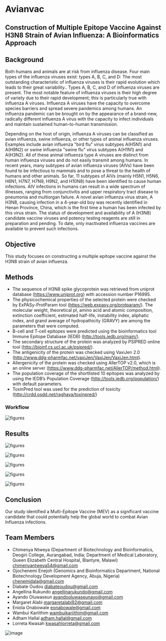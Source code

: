 # Avianvac
## Construction of Multiple Epitope Vaccine Against H3N8 Strain of Avian Influenza: A Bioinformatics Approach

## Background
Both humans and animals are at risk from influenza disease.  Four main types of the influenza viruses exist: types A, B, C, and D: The most outstanding characteristic of influenza viruses is their rapid evolution which leads to their great variability.. Types A, B, C, and D of influenza viruses are present. The most notable feature of influenza viruses is their high degree of variety due to their rapid development; this is particularly true with influenza A viruses.  Influenza A viruses have the capacity to overcome species barriers and spread severe pandemics among humans. An influenza pandemic can be brought on by the appearance of a brand-new, radically different influenza A virus with the capacity to infect individuals and maintain sustained human-to-human transmission.

Depending on the host of origin, influenza A viruses can be classified as avian influenza, swine influenza, or other types of animal influenza viruses. Examples include avian influenza "bird flu" virus subtypes A(H5N1) and A(H9N2) or swine influenza "swine flu" virus subtypes A(H1N1) and A(H3N2). All of these animal influenza type A viruses are distinct from human influenza viruses and do not easily transmit among humans. In recent years, many subtypes of avian influenza viruses (AIVs) have been found to be infectious to mammals and to pose a threat to the health of humans and other animals. So far, 11 subtypes of AIVs (mainly H5N1, H5N6, H6N1, H7N7, H7N9, H9N2, and H10N8) have been identified to cause human infections. AIV infections in humans can result in a wide spectrum of illnesses, ranging from conjunctivitis and upper respiratory tract disease to pneumonia and multiorgan failure.  A novel avian influenza virus strain, A H3N8, causing infection in a 4-year-old boy was recently identified in Henan Province, China, which is the first time a human has been infected by this virus strain.   The status of development and availability of A (H3N8) candidate vaccine viruses and potency testing reagents are still in preparation and pending. To date, only inactivated influenza vaccines are available to prevent such infections.


## Objective
This study focuses on constructing a multiple epitope vaccine against the H3N8 strain of avian influenza.

## Methods
- The sequence of H3N8 spike glycoprotein was retrieved from uniprot database (https://www.uniprot.org) with accession number P16995.
- The physicochemical properties of the selected protein were checked by ExPASy-ProtParam tool (https://web.expasy.org/protparam/). The molecular weight, theoretical pI, amino acid and atomic composition, extinction coefficient, estimated half-life, instability index, aliphatic index, and grand average of hydropathicity (GRAVY) are among the parameters that were computed.
- B-cell and T-cell epitopes were predicted using the bioinformatics tool Immune Epitope Database (IEDB) (http://tools.iedb.org/main/).
- The secondary structure of the protein was analyzed by PSIPRED online tool (http://bioinf.cs.ucl.ac.uk/psipred/).
- The antigenicity of the protein was checked using VaxiJen 2.0 (http://www.ddg-pharmfac.net/vaxiJen/VaxiJen/VaxiJen.html).
- Allergenicity of the protein was checked using AllerTOP v2.0, which is an online server (https://www.ddg-pharmfac.net/AllerTOP/method.html).
- The population coverage of the shortlisted 10 epitopes was analyzed by using the IEDB’s Population Coverage (http://tools.iedb.org/population/) with default parameters.
- ToxinPred tool was used for the prediction of toxicity (http://crdd.osdd.net/raghava/toxinpred/)

### Workflow
![figures](figures/Avian_flowchart.png)
  


## Results
![figures](figures/AA_Comp.jpg)

![figures](figures/Antigenicity.jpg) 

![figures](figures/B_Cell-epitopes.jpg)

![figures](figures/Population_Coverage.jpg)

![figures](figures/Vaccine_Candidate_Structure.jpg)


## Conclusion
Our study identified a Multi-Epitope Vaccine (MEV) as a significant vaccine candidate that could potentially help the global world to combat Avian Influenza infections.


## Team Members
- Chimenya Ntweya (Department of Biotechnology and Bioinformatics, Deogiri College, Aurangabad, India; Department of Medical Laboratory, Queen Elizabeth Central Hospital, Blantyre, Malawi) chimenyantweya54@gmail.com
- Ojochenemi Enejoh (Genomics and Bioinformatics Department, National Biotechnology Development Agency, Abuja, Nigeria) chenemidala@gmail.com
- Diabate Oudou diabateoudou@gmail.com 
- Angellina Rukundo angellinarukundo@gmail.com 
- Ayando Oluwaseun ayandooluwaseunayo@gmail.com 
- Margaret Alabi margaretalabi92@gmail.com 
- Eniola Onabowale eonabowale@gmail.com 
- Wambui Kariithim wambuikariithim@gmail.com
- Adham Hallal adham.hallal@gmail.com
- Lorreta Kwasah kwasahlorreta@gmail.com



















  
![image](https://github.com/omicscodeathon/avianvac/assets/69383371/acda94d6-8f0f-4530-8c6b-626839bebb38)


